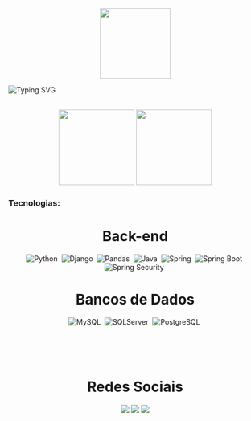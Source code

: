 <div align = "center">
  <a href="https://github.com/yLu4n">
    <img height = "140px" src = "https://user-images.githubusercontent.com/92947069/183311882-d6cec5b0-18e8-48cf-a551-098f295fbce5.gif">
  </a>
</div>

![Typing SVG](https://readme-typing-svg.herokuapp.com?font=Fira+Code&weight=300&size=50&duration=4000&pause=1000&color=1E90FF&center=true&vCenter=true&random=false&width=1000&lines=Oi%2C+meu+nome+é+Luan+Borges;Tenho+20+anos;e+sou+Engenheiro+de+Software)
<br/>
<br/>

<div align= "center">
  <img height="150em" src="https://github-readme-stats.vercel.app/api?username=yLu4n&show_icons=true&theme=dracula">
  <img height="150em" src="https://github-readme-stats.vercel.app/api/top-langs/?username=yLu4n&layout=compact&theme=dracula">
</div>

### Tecnologias:


<h1 align= "center"> 
  Back-end 
</h1>
<div align= "center">
  
  ![Python](https://img.shields.io/badge/Python-3776AB.svg?style=for-the-badge&logo=Python&logoColor=white)&nbsp;
  ![Django](https://img.shields.io/badge/Django-092E20.svg?style=for-the-badge&logo=Django&logoColor=white)&nbsp;
  ![Pandas](https://img.shields.io/badge/pandas-150458.svg?style=for-the-badge&logo=pandas&logoColor=white)&nbsp;
  ![Java](https://img.shields.io/badge/Java-ED8B00?style=for-the-badge&logo=openjdk&logoColor=white)&nbsp;
  ![Spring](https://img.shields.io/badge/Spring-6DB33F.svg?style=for-the-badge&logo=Spring&logoColor=white)&nbsp;
  ![Spring Boot](https://img.shields.io/badge/Spring%20Boot-6DB33F.svg?style=for-the-badge&logo=Spring-Boot&logoColor=white)&nbsp;
  ![Spring Security](https://img.shields.io/badge/Spring%20Security-6DB33F.svg?style=for-the-badge&logo=Spring-Security&logoColor=white)&nbsp;
  
</div>

  <h1 align= "center"> Bancos de Dados </h1>

<div align= "center">
  
  ![MySQL](https://img.shields.io/badge/MySQL-00000F?style=for-the-badge&logo=mysql&logoColor=white)&nbsp;
  ![SQLServer](https://img.shields.io/badge/Microsoft_SQL_Server-CC2927?style=for-the-badge&logo=microsoft-sql-server&logoColor=white)&nbsp;
  ![PostgreSQL](https://img.shields.io/badge/PostgreSQL-4169E1.svg?style=for-the-badge&logo=PostgreSQL&logoColor=white)&nbsp;
  
</div>

</br>
</br>
</br>
<h1 align= "center"> Redes Sociais </h1>
<div align="center">
  <a href="https://www.instagram.com/ylu4n___/" target="_blank"><img src="https://img.shields.io/badge/-Instagram-%23E4405F?style=for-the-badge&logo=instagram&logoColor=white" target="_blank"></a>
  <a href="https://www.linkedin.com/in/luan-victor-borges/" target="_blank"><img src="https://img.shields.io/badge/-LinkedIn-%230077B5?style=for-the-badge&logo=linkedin&logoColor=white" target="_blank"></a> 
  <a href="mailto:tagots09@gmail.com"><img src="https://img.shields.io/badge/-Gmail-%23333?style=for-the-badge&logo=gmail&logoColor=white" target="_blank"></a>
</div>
